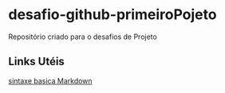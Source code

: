 # desafio-github-primeiroPojeto
Repositório criado para o desafios de Projeto

## Links Utéis
[sintaxe basica Markdown](www.markdowguide.org/basic-syntax/)
